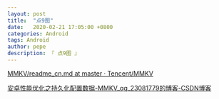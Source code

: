 ```yaml
---
layout: post
title:  "点9图"
date:   2020-02-21 17:05:00 +0800
categories: Android
tags: Android
author: pepe
description: 『 点9图 』
---
```




[MMKV/readme_cn.md at master · Tencent/MMKV](https://github.com/Tencent/MMKV/blob/master/readme_cn.md)

[安卓性能优化之持久化配置数据-MMKV_qq_23081779的博客-CSDN博客](https://blog.csdn.net/qq_23081779/article/details/89705088?utm_medium=distribute.pc_relevant.none-task-blog-BlogCommendFromMachineLearnPai2-2.nonecase&depth_1-utm_source=distribute.pc_relevant.none-task-blog-BlogCommendFromMachineLearnPai2-2.nonecase)





